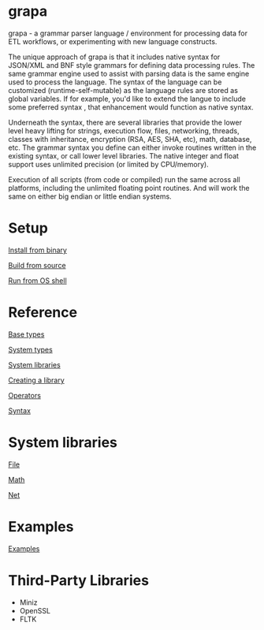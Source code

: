 
# grapa
grapa - a grammar parser language / environment for processing data for ETL workflows, or experimenting with new language constructs. 

The unique approach of grapa is that it includes native syntax for JSON/XML and BNF style grammars for defining data processing rules. The same grammar engine used to assist with parsing data is the same engine used to process the language. The syntax of the language can be customized (runtime-self-mutable) as the language rules are stored as global variables. If for example, you'd like to extend the langue to include some preferred syntax , that enhancement would function as native syntax. 

Underneath the syntax, there are several libraries that provide the lower level heavy lifting for strings, execution flow, files, networking, threads, classes with inheritance, encryption (RSA, AES, SHA, etc), math, database, etc. The grammar syntax you define can either invoke routines written in the existing syntax, or call lower level libraries. The native integer and float support uses unlimited precision (or limited by CPU/memory). 

Execution of all scripts (from code or compiled) run the same across all platforms, including the unlimited floating point routines. And will work the same on either big endian or little endian systems. 

# Setup
[Install from binary](docs/BINARY.md)

[Build from source](docs/BUILD.md)

[Run from OS shell](docs/RUN.md)

# Reference
[Base types](docs/BASETYPES.md)

[System types](docs/SYSTYPES.md)

[System libraries](docs/SYSLIBS.md)

[Creating a library](docs/CREATELIB.md)

[Operators](docs/OPERATORS.md)

[Syntax](docs/SYNTAX.md)

# System libraries
[File](docs/sys/file.md)

[Math](docs/sys/math.md)

[Net](docs/sys/net.md)

# Examples
[Examples](docs/EXAMPLES.md)

# Third-Party Libraries
* Miniz
* OpenSSL
* FLTK
